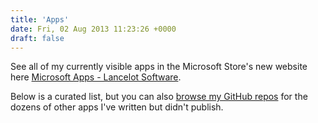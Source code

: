 ```yaml
---
title: 'Apps'
date: Fri, 02 Aug 2013 11:23:26 +0000
draft: false
---
```


See all of my currently visible apps in the Microsoft Store's new website here [Microsoft Apps - Lancelot Software](https://apps.microsoft.com/store/search?publisher=Lancelot%20Software).

Below is a curated list, but you can also [browse my GitHub repos](https://github.com/LanceMcCarthy) for the dozens of other apps I've written but didn't publish.

<script src="/js/manup.js">
  mspb('9PD3JFK7W5MB', function(badge) { document.getElementById('mspb-4zufkjer8q2r').innerHTML = badge; });
  mspb('9NBLGGH6850J', function(badge) { document.getElementById('mspb-ww4g6hunw4oc').innerHTML = badge; });
  mspb('9WZDNCRDMGBF', function(badge) { document.getElementById('mspb-k193fm4umxlm').innerHTML = badge; });
  mspb('9NSQ8PJ89SJT', function(badge) { document.getElementById('mspb-ti88ik4tr4lb').innerHTML = badge; });
  mspb('9NRXNX3WLH77', function(badge) { document.getElementById('mspb-3i2h3xag964m').innerHTML = badge; });
  mspb('9MZNMK3MPV8R', function(badge) { document.getElementById('mspb-sgk85bl4po35').innerHTML = badge; });
  mspb('9NBLGGH08QC1', function(badge) { document.getElementById('mspb-32sw15rc8ttc').innerHTML = badge; });
  mspb('9NBLGGH0F2CN', function(badge) { document.getElementById('mspb-pwivk2tr4yny').innerHTML = badge; });
  mspb('9NBLGGH3G0SN', function(badge) { document.getElementById('mspb-ed5fyf2zm1aq').innerHTML = badge; });
  mspb('9WZDNCRDMGJ4', function(badge) { document.getElementById('mspb-p2h9y1xar4ke').innerHTML = badge; });
  mspb('9PMCKHT7M93P', function(badge) { document.getElementById('mspb-x0pjwfzwg043').innerHTML = badge; });
  mspb('9NBLGGH08QDZ', function(badge) { document.getElementById('mspb-brmaan3fpktc').innerHTML = badge; });
</script>
